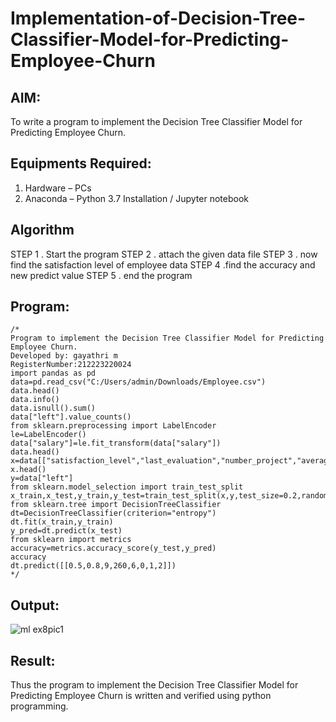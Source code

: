 # Implementation-of-Decision-Tree-Classifier-Model-for-Predicting-Employee-Churn

## AIM:
To write a program to implement the Decision Tree Classifier Model for Predicting Employee Churn.

## Equipments Required:
1. Hardware – PCs
2. Anaconda – Python 3.7 Installation / Jupyter notebook

## Algorithm
STEP 1 . Start the program 
STEP 2 . attach the given data file 
STEP 3 . now find the satisfaction level of employee data 
STEP 4 .find the accuracy and new predict value 
STEP 5 . end the program

## Program:
```
/*
Program to implement the Decision Tree Classifier Model for Predicting Employee Churn.
Developed by: gayathri m
RegisterNumber:212223220024
import pandas as pd
data=pd.read_csv("C:/Users/admin/Downloads/Employee.csv")
data.head()
data.info()
data.isnull().sum()
data["left"].value_counts()
from sklearn.preprocessing import LabelEncoder
le=LabelEncoder()
data["salary"]=le.fit_transform(data["salary"])
data.head()
x=data[["satisfaction_level","last_evaluation","number_project","average_montly_hours","time_spend_company","Work_accident","promotion_last_5years","salary"]]
x.head()
y=data["left"]
from sklearn.model_selection import train_test_split
x_train,x_test,y_train,y_test=train_test_split(x,y,test_size=0.2,random_state=100)
from sklearn.tree import DecisionTreeClassifier
dt=DecisionTreeClassifier(criterion="entropy")
dt.fit(x_train,y_train)
y_pred=dt.predict(x_test)
from sklearn import metrics
accuracy=metrics.accuracy_score(y_test,y_pred)
accuracy
dt.predict([[0.5,0.8,9,260,6,0,1,2]])
*/
```

## Output:
![ml ex8pic1](https://github.com/user-attachments/assets/a7debe45-ea73-4a12-9733-8e154991be23)


## Result:
Thus the program to implement the  Decision Tree Classifier Model for Predicting Employee Churn is written and verified using python programming.
